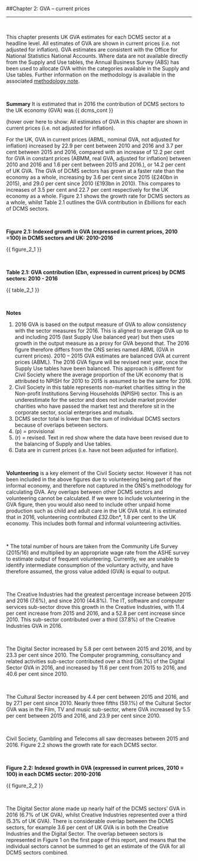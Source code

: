##Chapter 2: GVA – current prices
***

&nbsp;

This chapter presents UK GVA estimates for each DCMS sector at a headline level. All estimates of GVA are shown in current prices (i.e. not adjusted for inflation). GVA estimates are consistent with the Office for National Statistics National Accounts. Where data are not available directly from the Supply and Use tables, the Annual Business Survey (ABS) has been used to allocate GVA within the categories available in the Supply and Use tables. Further information on the methodology is available in the associated [methodology note](https://www.gov.uk/government/publications/dcms-sectors-economic-estimates-methodology).

&nbsp;

**Summary**
It is estimated that in 2016 the contribution of DCMS sectors to the UK economy (GVA) was {{ dcms_cont }}

(hover over here to show: All estimates of GVA in this chapter are shown in current prices (i.e. not adjusted for inflation). 

For the UK, GVA in current prices (ABML, nominal GVA, not adjusted for inflation) increased by 22.9 per cent between 2010 and 2016 and 3.7 per cent between 2015 and 2016, compared with an increase of 12.2 per cent for GVA in constant prices (ABMM, real GVA, adjusted for inflation) between 2010 and 2016 and 1.6 per cent between 2015 and 2016.), or 14.2 per cent of UK GVA. The GVA of DCMS sectors has grown at a faster rate than the economy as a whole, increasing by 3.6 per cent since 2015 (£240bn in 2015), and 29.0 per cent since 2010 (£193bn in 2010). This compares to increases of 3.5 per cent and 22.7 per cent respectively for the UK economy as a whole. Figure 2.1 shows the growth rate for DCMS sectors as a whole, whilst Table 2.1 outlines the GVA contribution in £billions for each of DCMS sectors.

&nbsp;

**Figure 2.1: Indexed growth in GVA (expressed in current prices, 2010 =100) in DCMS sectors and UK: 2010-2016**

{{ figure_2_1 }}

&nbsp;

**Table 2.1: GVA contribution (£bn, expressed in current prices) by DCMS sectors: 2010 - 2016**

{{ table_2_1 }}

&nbsp;

**Notes**
1. 2016 GVA is based on the output measure of GVA to allow consistency with the sector measures for 2016. This is aligned to average GVA up to and including 2015 (last Supply Use balanced year) but then uses growth in the output measure as a proxy for GVA beyond that. The 2016 figure therefore differs from the ONS series named ABML (GVA in current prices). 2010 – 2015 GVA estimates are balanced GVA at current prices (ABML). The 2016 GVA figure will be revised next year, once the Supply Use tables have been balanced. This approach is different for Civil Society where the average proportion of the UK economy that is attributed to NPISH for 2010 to 2015 is assumed to be the same for 2016.
2. Civil Society in this table represents non-market charities sitting in the Non-profit Institutions Serving Households (NPISH) sector. This is an underestimate for the sector and does not include market provider charities who have passed the market test and therefore sit in the corporate sector, social enterprises and mutuals.
3. DCMS sector total is lower than the sum of individual DCMS sectors because of overlaps between sectors.
4. (p) = provisional
5. (r) = revised. Text in red show where the data have been revised due to the balancing of Supply and Use tables.
6. Data are in current prices (i.e. have not been adjusted for inflation).

&nbsp;

**Volunteering** is a key element of the Civil Society sector. However it has not been included in the above figures due to volunteering being part of the informal economy, and therefore not captured in the ONS's methodology for calculating GVA. Any overlaps between other DCMS sectors and volunteering cannot be calculated. If we were to include volunteering in the GVA figure, then you would also need to include other unpaid home production such as child and adult care in the UK GVA total. It is estimated that in 2016, volunteering contributed £32.0bn*, 1.8 per cent to the UK economy. This includes both formal and informal volunteering activities.

&nbsp;

&ast; The total number of hours are taken from the Community Life Survey (2015/16) and multiplied by an appropriate wage rate from the ASHE survey to estimate output of frequent volunteering. Currently, we are unable to identify intermediate consumption of the voluntary activity, and have therefore assumed, the gross value added (GVA) is equal to output.

&nbsp;

The Creative Industries had the greatest percentage increase between 2015 and 2016 (7.6%), and since 2010 (44.8%). The IT, software and computer services sub-sector drove this growth in the Creative Industries, with 11.4 per cent increase from 2015 and 2016, and a 52.8 per cent increase since 2010. This sub-sector contributed over a third (37.8%) of the Creative Industries GVA in 2016. 

&nbsp;

The Digital Sector increased by 5.8 per cent between 2015 and 2016, and by 23.3 per cent since 2010. The Computer programming, consultancy and related activities sub-sector contributed over a third (36.1%) of the Digital Sector GVA in 2016, and increased by 11.6 per cent from 2015 to 2016, and 40.6 per cent since 2010.

&nbsp;

The Cultural Sector increased by 4.4 per cent between 2015 and 2016, and by 27.1 per cent since 2010. Nearly three fifths (59.1%) of the Cultural Sector GVA was in the Film, TV and music sub-sector, where GVA increased by 5.5 per cent between 2015 and 2016, and 23.9 per cent since 2010.

&nbsp;

Civil Society, Gambling and Telecoms all saw decreases between 2015 and 2016. Figure 2.2 shows the growth rate for each DCMS sector.

&nbsp;

**Figure 2.2: Indexed growth in GVA (expressed in current prices, 2010 = 100) in each DCMS sector: 2010-2016**

{{ figure_2_2 }}

&nbsp;

The Digital Sector alone made up nearly half of the DCMS sectors’ GVA in 2016 (6.7% of UK GVA), whilst Creative Industries represented over a third (5.3% of UK GVA). There is considerable overlap between the DCMS sectors, for example 3.6 per cent of UK GVA is in both the Creative Industries and the Digital Sector. The overlap between sectors is represented in Figure 1 on the first page of this report, and means that the individual sectors cannot be summed to get an estimate of the GVA for all DCMS sectors combined.